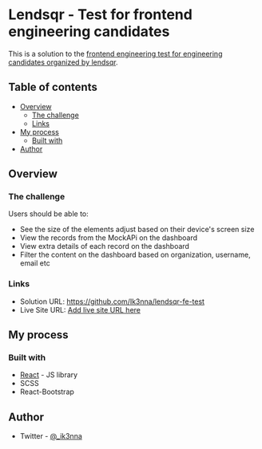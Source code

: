 # Lendsqr - Test for frontend engineering candidates

This is a solution to the [frontend engineering test for engineering candidates organized by lendsqr](https://docs.google.com/document/d/e/2PACX-1vRavO_8CGUr5rk-swNnsA4PTN-GAEXTtUoMgxJ_50eH_fG5_FId7ik--MK6LBIgoHlLO3aq2mdN31Na/pub).  

## Table of contents

- [Overview](#overview)
  - [The challenge](#the-challenge)
  - [Links](#links)
- [My process](#my-process)
  - [Built with](#built-with)
- [Author](#author)

## Overview

### The challenge

Users should be able to:

- See the size of the elements adjust based on their device's screen size
- View the records from the MockAPi on the dashboard
- View extra details of each record on the dashboard
- Filter the content on the dashboard based on organization, username, email etc

### Links

- Solution URL: https://github.com/Ik3nna/lendsqr-fe-test
- Live Site URL: [Add live site URL here](https://your-live-site-url.com)

## My process

### Built with

- [React](https://reactjs.org/) - JS library
- SCSS
- React-Bootstrap


## Author

- Twitter - [@_ik3nna](https://www.twitter.com/_ik3nna)

